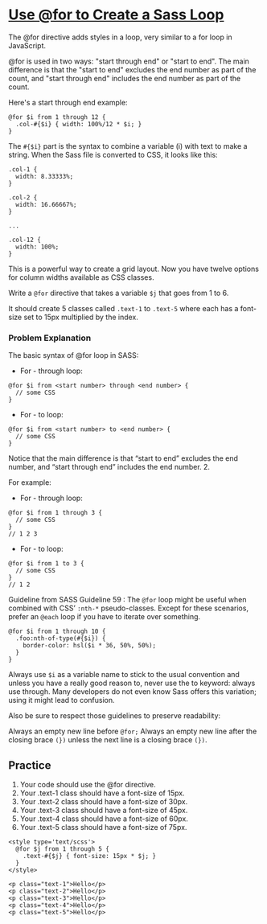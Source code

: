 # [Use @for to Create a Sass Loop](https://www.freecodecamp.org/learn/front-end-development-libraries/sass/use-for-to-create-a-sass-loop)

The @for directive adds styles in a loop, very similar to a for loop in JavaScript.

@for is used in two ways: "start through end" or "start to end". The main difference is that the "start to end" excludes the end number as part of the count, and "start through end" includes the end number as part of the count.

Here's a start through end example:

```
@for $i from 1 through 12 {
  .col-#{$i} { width: 100%/12 * $i; }
}
```

The `#{$i}` part is the syntax to combine a variable (i) with text to make a string. When the Sass file is converted to CSS, it looks like this:

```
.col-1 {
  width: 8.33333%;
}

.col-2 {
  width: 16.66667%;
}

...

.col-12 {
  width: 100%;
}
```

This is a powerful way to create a grid layout. Now you have twelve options for column widths available as CSS classes.

Write a `@for` directive that takes a variable `$j` that goes from 1 to 6.

It should create 5 classes called `.text-1` to `.text-5` where each has a font-size set to 15px multiplied by the index.


### Problem Explanation
The basic syntax of @for loop in SASS:

- For - through loop:
```
@for $i from <start number> through <end number> {
  // some CSS
}
```
- For - to loop:
```
@for $i from <start number> to <end number> {
  // some CSS
}
```
Notice that the main difference is that “start to end” excludes the end number, and “start through end” includes the end number.
2. 

For example:

- For - through loop:
```
@for $i from 1 through 3 {
  // some CSS
}
// 1 2 3
```

- For - to loop:
```
@for $i from 1 to 3 {
  // some CSS
}
// 1 2
```

Guideline from SASS Guideline 59 : 
The `@for` loop might be useful when combined with CSS’ `:nth-*` pseudo-classes. Except for these scenarios, prefer an `@each` loop if you have to iterate over something.

```
@for $i from 1 through 10 {
  .foo:nth-of-type(#{$i}) {
    border-color: hsl($i * 36, 50%, 50%);
  }
}
```

Always use `$i` as a variable name to stick to the usual convention and unless you have a really good reason to, never use the to keyword: always use through. Many developers do not even know Sass offers this variation; using it might lead to confusion.

Also be sure to respect those guidelines to preserve readability:

Always an empty new line before `@for;`
Always an empty new line after the closing brace `(})` unless the next line is a closing brace `(})`.


## Practice
1. Your code should use the @for directive.
2. Your .text-1 class should have a font-size of 15px.
3. Your .text-2 class should have a font-size of 30px.
4. Your .text-3 class should have a font-size of 45px.
5. Your .text-4 class should have a font-size of 60px.
6. Your .text-5 class should have a font-size of 75px.


```
<style type='text/scss'>
  @for $j from 1 through 5 {
    .text-#{$j} { font-size: 15px * $j; }
  }
</style>

<p class="text-1">Hello</p>
<p class="text-2">Hello</p>
<p class="text-3">Hello</p>
<p class="text-4">Hello</p>
<p class="text-5">Hello</p>
```